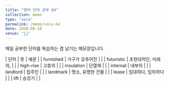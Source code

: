 ```yaml
---
title: "영어 단어 공부 64"
collection: memo
type: "voca"
permalink: /memo/voca-64
date: 2020-06-10
venue: "jj"
---
```


매일 공부한 단어를 복습하는 겸 남기는 메모장입니다.

| 단어 | 뜻 | 예문 |
| furnished | 가구가 갖추어진 |  |
| futuristic | 초현대적인, 미래의, |  |
| high-rise | 고층의 |  |
| insulation | 단열재 |  |
| internal | 내부의 |  |
| landlord | 집주인 |  |
| landmark | 명소, 유명한 건물 |  |
| lease | 임대하다, 임차하다 |  |
| lift | 승강기 |  |





















